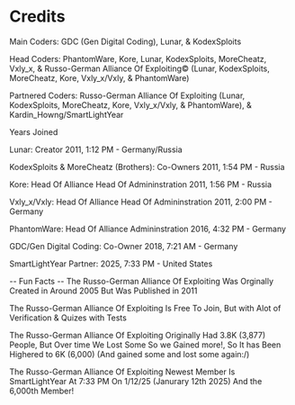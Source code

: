 # Credits #

Main Coders: GDC (Gen Digital Coding), Lunar, & KodexSploits

Head Coders: PhantomWare, Kore, Lunar, KodexSploits, MoreCheatz, Vxly_x, & Russo-German Alliance Of Exploiting© (Lunar, KodexSploits, MoreCheatz, Kore, Vxly_x/Vxly, & PhantomWare)

Partnered Coders: Russo-German Alliance Of Exploiting (Lunar, KodexSploits, MoreCheatz, Kore, Vxly_x/Vxly, & PhantomWare), & Kardin_Howng/SmartLightYear



Years Joined

Lunar: Creator 2011, 1:12 PM - Germany/Russia

KodexSploits & MoreCheatz (Brothers): Co-Owners 2011, 1:54 PM - Russia

Kore: Head Of Alliance Head Of Admininstration 2011, 1:56 PM - Russia

Vxly_x/Vxly: Head Of Alliance Head Of Admininstration 2011, 2:00 PM - Germany

PhantomWare: Head Of Alliance Admininstration 2016, 4:32 PM - Germany

GDC/Gen Digital Coding: Co-Owner 2018, 7:21 AM - Germany

SmartLightYear Partner: 2025, 7:33 PM - United States



-- Fun Facts --
The Russo-German Alliance Of Exploiting Was Orginally Created in Around 2005 But Was Published in 2011

The Russo-German Alliance Of Exploiting Is Free To Join, But with Alot of Verification & Quizes with Tests

The Russo-German Alliance Of Exploiting Originally Had 3.8K (3,877) People, But Over time We Lost Some So we Gained more!, So It has Been Highered to 6K (6,000) (And gained some and lost some again:/)

The Russo-German Alliance Of Exploiting Newest Member Is SmartLightYear At 7:33 PM On 1/12/25 (Janurary 12th 2025) And the 6,000th Member!
